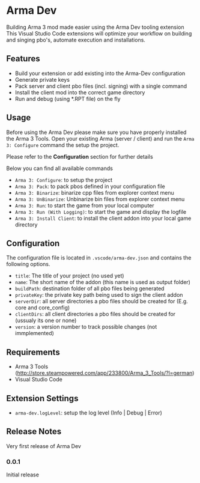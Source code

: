 # Arma Dev

Building Arma 3 mod made easier using the Arma Dev tooling extension
This Visual Studio Code extensions will optimize your workflow on building and singing pbo's, automate execution and installations.

## Features

* Build your extension or add existing into the Arma-Dev configuration
* Generate private keys
* Pack server and client pbo files (incl. signing) with a single command
* Install the client mod into the correct game directory
* Run and debug (using *.RPT file) on the fly

## Usage

Before using the Arma Dev please make sure you have properly installed the Arma 3 Tools.
Open your existing Arma (server / client) and run the `Arma 3: Configure` command the setup the project.

Please refer to the **Configuration** section for further details

Below you can find all available commands

* `Arma 3: Configure`: to setup the project
* `Arma 3: Pack`: to pack pbos defined in your configuration file
* `Arma 3: Binarize`: binarize cpp files from explorer context menu
* `Arma 3: UnBinarize`: Unbinarize bin files from explorer context menu
* `Arma 3: Run`: to start the game from your local computer
* `Arma 3: Run (With Logging)`: to start the game and display the logfile
* `Arma 3: Install Client`: to install the client addon into your local game directory

## Configuration

The configuration file is located in `.vscode/arma-dev.json` and contains the following options.

* `title`: The title of your project (no used yet)
* `name`: The short name of the addon (this name is used as output folder)
* `buildPath`: destination folder of all pbo files being generated
* `privateKey`: the private key path being used to sign the client addon
* `serverDir`: all server directories a pbo files should be created for (E.g. core and core_config)
* `clientDirs`: all client directories a pbo files should be created for (ussualy its one or none)
* `version`: a version number to track possible changes (not immplemented)

## Requirements

* Arma 3 Tools (http://store.steampowered.com/app/233800/Arma_3_Tools/?l=german)
* Visual Studio Code

## Extension Settings

* `arma-dev.logLevel`: setup the log level (Info | Debug | Error)

## Release Notes

Very first release of Arma Dev

### 0.0.1

Initial release
